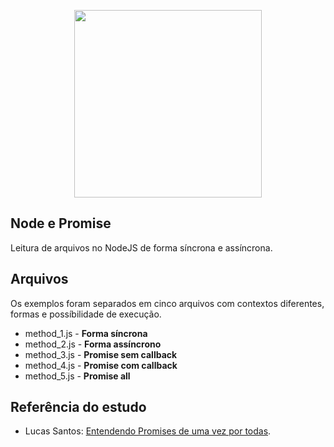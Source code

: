<p align="center">
	<img src="https://miro.medium.com/max/1200/1*Jw9V__6jYhm2amP74D_0lw.png" width="300" />
</p>

## Node e Promise

Leitura de arquivos no NodeJS de forma síncrona e assíncrona.

## Arquivos

Os exemplos foram separados em cinco arquivos com contextos diferentes, formas e possíbilidade de execução.

-   method_1.js - **Forma síncrona**
-   method_2.js - **Forma assíncrono**
-   method_3.js - **Promise sem callback**
-   method_4.js - **Promise com callback**
-   method_5.js - **Promise all**

## Referência do estudo

-   Lucas Santos: [Entendendo Promises de uma vez por todas](https://medium.com/trainingcenter/entendendo-promises-de-uma-vez-por-todas-32442ec725c2).
